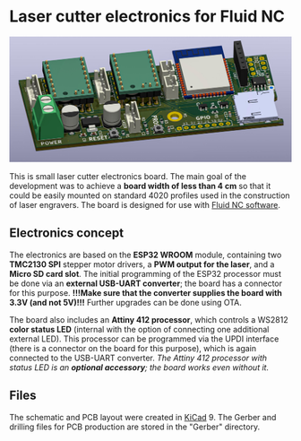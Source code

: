 # Laser cutter electronics for Fluid NC
![3D model of the board](Laser_Electronics.jpg)

This is small laser cutter electronics board. The main goal of the development was to achieve a **board width of less than 4 cm** so that it could be easily mounted on standard 4020 profiles used in the construction of laser engravers. 
The board is designed for use with [Fluid NC software](http://wiki.fluidnc.com/en/home). 
## Electronics concept
The electronics are based on the **ESP32 WROOM** module, containing two **TMC2130 SPI** stepper motor drivers, a **PWM output for the laser**, and a **Micro SD card slot**. 
The initial programming of the ESP32 processor must be done via an **external USB-UART converter**; the board has a connector for this purpose. 
**!!!Make sure that the converter supplies the board with 3.3V (and not 5V)!!!** 
Further upgrades can be done using OTA. 

The board also includes an **Attiny 412 processor**, which controls a WS2812 **color status LED** (internal with the option of connecting one additional external LED). This processor can be programmed via the UPDI interface (there is a connector on the board for this purpose), which is again connected to the USB-UART converter. 
*The Attiny 412 processor with status LED is an **optional accessory**; the board works even without it.* 
## Files
The schematic and PCB layout were created in [KiCad](https://kicad.org) 9. The Gerber and drilling files for PCB production are stored in the "Gerber" directory. 



